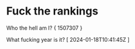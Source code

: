 # Fuck the rankings

Who the hell am I?
{ 1507307 }

What fucking year is it?
[ 2024-01-18T10:41:45Z ]

